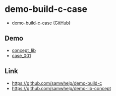 
# demo-build-c-case

* [demo-build-c-case](https://samwhelp.github.io/demo-build-c-case/) ([GitHub](https://github.com/samwhelp/demo-build-c-case))


## Demo

* [concept_lib](concept_lib)
* [case_001](case_001)


## Link

* https://github.com/samwhelp/demo-build-c
* https://github.com/samwhelp/demo-lib-concept
